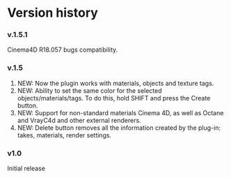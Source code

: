 # Version history

### v.1.5.1

Cinema4D R18.057 bugs compatibility.

### v.1.5

1. NEW: Now the plugin works with materials, objects and texture tags.
2. NEW: Ability to set the same color for the selected objects/materials/tags. To do this, hold SHIFT and press the Create button.
3. NEW: Support for non-standard materials Cinema 4D, as well as Octane and VrayC4d and other external renderers.
4. NEW: Delete button removes all the information created by the plug-in: takes, materials, render settings.

### v1.0

Initial release

